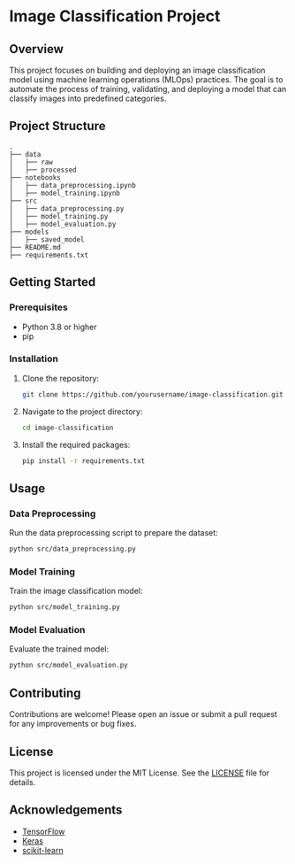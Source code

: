 # Image Classification Project

## Overview
This project focuses on building and deploying an image classification model using machine learning operations (MLOps) practices. The goal is to automate the process of training, validating, and deploying a model that can classify images into predefined categories.

## Project Structure
```
.
├── data
│   ├── raw
│   ├── processed
├── notebooks
│   ├── data_preprocessing.ipynb
│   ├── model_training.ipynb
├── src
│   ├── data_preprocessing.py
│   ├── model_training.py
│   ├── model_evaluation.py
├── models
│   ├── saved_model
├── README.md
├── requirements.txt
```

## Getting Started

### Prerequisites
- Python 3.8 or higher
- pip

### Installation
1. Clone the repository:
    ```sh
    git clone https://github.com/yourusername/image-classification.git
    ```
2. Navigate to the project directory:
    ```sh
    cd image-classification
    ```
3. Install the required packages:
    ```sh
    pip install -r requirements.txt
    ```

## Usage

### Data Preprocessing
Run the data preprocessing script to prepare the dataset:
```sh
python src/data_preprocessing.py
```

### Model Training
Train the image classification model:
```sh
python src/model_training.py
```

### Model Evaluation
Evaluate the trained model:
```sh
python src/model_evaluation.py
```

## Contributing
Contributions are welcome! Please open an issue or submit a pull request for any improvements or bug fixes.

## License
This project is licensed under the MIT License. See the [LICENSE](LICENSE) file for details.

## Acknowledgements
- [TensorFlow](https://www.tensorflow.org/)
- [Keras](https://keras.io/)
- [scikit-learn](https://scikit-learn.org/)
